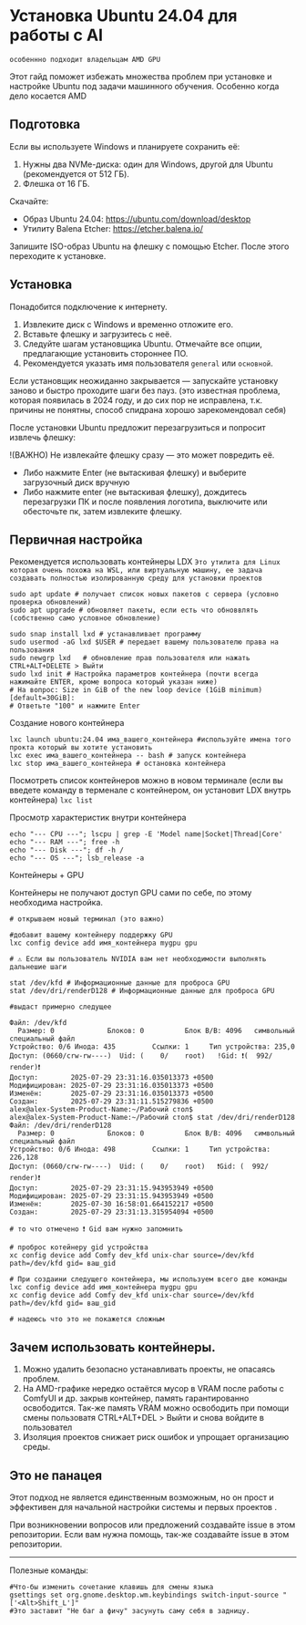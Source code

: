 Установка Ubuntu 24.04 для работы с AI
==================================================
`особеннно подходит владельцам AMD GPU`

Этот гайд поможет избежать множества проблем при установке и настройке Ubuntu под задачи машинного обучения.
Особенно когда дело косается AMD

Подготовка
----------

Если вы используете Windows и планируете сохранить её:

1. Нужны два NVMe-диска: один для Windows, другой для Ubuntu (рекомендуется от 512 ГБ).
2. Флешка от 16 ГБ.

Скачайте:

- Образ Ubuntu 24.04: https://ubuntu.com/download/desktop
- Утилиту Balena Etcher: https://etcher.balena.io/

Запишите ISO-образ Ubuntu на флешку с помощью Etcher. После этого переходите к установке.

Установка
---------

Понадобится подключение к интернету.

1. Извлеките диск с Windows и временно отложите его.
2. Вставьте флешку и загрузитесь с неё.
3. Следуйте шагам установщика Ubuntu. Отмечайте все опции, предлагающие установить стороннее ПО.
4. Рекомендуется указать имя пользователя `general` или `основной`.

Если установщик неожиданно закрывается — запускайте установку заново и быстро проходите шаги без пауз.
(это известная проблема, которая появилась в 2024 году, и до сих пор не исправлена, т.к. причины не понятны,
способ спидрана хорошо зарекомендовал себя)

После установки Ubuntu предложит перезагрузиться и попросит извлечь флешку:

!(ВАЖНО) Не извлекайте флешку сразу — это может повредить её.  
- Либо нажмите Enter (не вытаскивая флешку) и выберите загрузочный диск вручную
- Либо нажмите enter (не вытаскивая флешку), дождитесь перезагрузки ПК и после появления логотипа, выключите или обесточьте пк, затем извлеките флешку.

Первичная настройка
--------------------

Рекомендуется использовать контейнеры LDX `Это утилита для Linux которая очень похожа на WSL, или виртуальную машину,
ее задача создавать полностью изолированную среду для установки проектов`

```bush
sudo apt update # получает список новых пакетов с сервера (условно проверка обновлений)
sudo apt upgrade # обновляет пакеты, если есть что обноввлять (собственно само условное обновление)

sudo snap install lxd # устанавливает программу
sudo usermod -aG lxd $USER # передает вашему пользователю права на пользования
sudo newgrp lxd   # обновление прав пользователя или нажать CTRL+ALT+DELETE > Выйти 
sudo lxd init # Настройка параметров контейнера (почти всегда нажимайте ENTER, кроме вопроса который указан ниже)
# На вопрос: Size in GiB of the new loop device (1GiB minimum) [default=30GiB]: 
# Ответьте "100" и нажмите Enter
```
Создание нового контейнера
```
lxc launch ubuntu:24.04 има_вашего_контейнера #используйте имена того прокта который вы хотите установить
lxc exec има_вашего_контейнера -- bash # запуск контейнера
lxc stop има_вашего_контейнера # остановка контейнера
```

Посмотреть список контейнеров можно в новом терминале (если вы введете команду в терменале с контейнером, он установит LDX внутрь контейнера)
`lxc list`

Просмотр характеристик внутри контейнера
```
echo "--- CPU ---"; lscpu | grep -E 'Model name|Socket|Thread|Core'
echo "--- RAM ---"; free -h
echo "--- Disk ---"; df -h /
echo "--- OS ---"; lsb_release -a
```

Контейнеры + GPU

Контейнеры не получают доступ GPU сами по себе, по этому необходима настройка.
```
# открываем новый терминал (это важно)

#добавит вашему контейнеру поддержку GPU
lxc config device add имя_контейнера mygpu gpu

# ⚠️ Если вы пользователь NVIDIA вам нет необходимости выполнять дальнешие шаги

stat /dev/kfd # Информационные данные для проброса GPU
stat /dev/dri/renderD128 # Информационные данные для проброса GPU

#выдаст примерно следущее

Файл: /dev/kfd
  Размер: 0         	Блоков: 0          Блок В/В: 4096   символьный специальный файл
Устройство: 0/6	Инода: 435         Ссылки: 1     Тип устройства: 235,0
Доступ: (0660/crw-rw----)  Uid: (    0/    root)   !Gid: ❗(  992/  render)❗
Доступ:        2025-07-29 23:31:16.035013373 +0500
Модифицирован: 2025-07-29 23:31:16.035013373 +0500
Изменён:       2025-07-29 23:31:16.035013373 +0500
Создан:        2025-07-29 23:31:11.515279836 +0500
alex@alex-System-Product-Name:~/Рабочий стол$ 
alex@alex-System-Product-Name:~/Рабочий стол$ stat /dev/dri/renderD128
Файл: /dev/dri/renderD128
  Размер: 0         	Блоков: 0          Блок В/В: 4096   символьный специальный файл
Устройство: 0/6	Инода: 498         Ссылки: 1     Тип устройства: 226,128
Доступ: (0660/crw-rw----)  Uid: (    0/    root)   ❗Gid: (  992/  render)❗
Доступ:        2025-07-29 23:31:15.943953949 +0500
Модифицирован: 2025-07-29 23:31:15.943953949 +0500
Изменён:       2025-07-30 16:58:01.664152217 +0500
Создан:        2025-07-29 23:31:13.315954094 +0500

# то что отмечено ❗ Gid вам нужно запомнить

# проброс котейнеру gid устройства
xc config device add Comfy dev_kfd unix-char source=/dev/kfd path=/dev/kfd gid= ваш_gid

# При создаини следущего контейнера, мы используем всего две команды
lxc config device add имя_контейнера mygpu gpu
xc config device add Comfy dev_kfd unix-char source=/dev/kfd path=/dev/kfd gid= ваш_gid

# надеюсь что это не покажется сложным
```


Зачем использовать контейнеры.
------------------------------------------

1. Можно удалить безопасно устанавливать проекты, не опасаясь проблем.
2. На AMD-графике нередко остаётся мусор в VRAM после работы с ComfyUI и др. закрыв контейнер, память гарантированно освободится.
Так-же память VRAM можно освободить при помощи смены пользоватя CTRL+ALT+DEL > Выйти и снова войдите в пользовател
3. Изоляция проектов снижает риск ошибок и упрощает организацию среды.

Это не панацея
----------

Этот подход не является единственным возможным, но он прост и эффективен для начальной настройки системы и первых проектов .

При возникновении вопросов или предложений создавайте issue в этом репозитории.
Если вам нужна помощь, так-же создавайте issue в этом репозитории.



------




Полезные команды:
```
#Что-бы изменить сочетание клавишь для смены языка
gsettings set org.gnome.desktop.wm.keybindings switch-input-source "['<Alt>Shift_L']"
#Это заставит "Не баг а фичу" засунуть саму себя в задницу.
